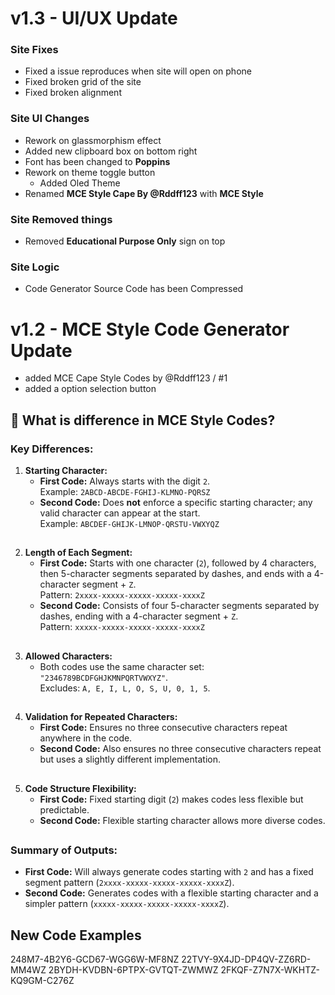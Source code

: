 # v1.3 - UI/UX Update
### Site Fixes
- Fixed a issue reproduces when site will open on phone
- Fixed broken grid of the site
- Fixed broken alignment

### Site UI Changes
- Rework on glassmorphism effect
- Added new clipboard box on bottom right
- Font has been changed to **Poppins**
- Rework on theme toggle button
  - Added Oled Theme 
- Renamed **MCE Style Cape By @Rddff123** with **MCE Style**


### Site Removed things
- Removed **Educational Purpose Only** sign on top

### Site Logic
- Code Generator Source Code has been Compressed

# v1.2 - MCE Style Code Generator Update
- added MCE Cape Style Codes by @Rddff123 / #1
- added a option selection button

## 🤔 What is difference in MCE Style Codes?

### **Key Differences:**

1. **Starting Character:**
   - **First Code:** Always starts with the digit `2`.  
     Example: `2ABCD-ABCDE-FGHIJ-KLMNO-PQRSZ`
   - **Second Code:** Does **not** enforce a specific starting character; any valid character can appear at the start.  
     Example: `ABCDEF-GHIJK-LMNOP-QRSTU-VWXYQZ`

##

2. **Length of Each Segment:**
   - **First Code:** Starts with one character (`2`), followed by 4 characters, then 5-character segments separated by dashes, and ends with a 4-character segment + `Z`.  
     Pattern: `2xxxx-xxxxx-xxxxx-xxxxx-xxxxZ`
   - **Second Code:** Consists of four 5-character segments separated by dashes, ending with a 4-character segment + `Z`.  
     Pattern: `xxxxx-xxxxx-xxxxx-xxxxx-xxxxZ`

##

3. **Allowed Characters:**
   - Both codes use the same character set: `"2346789BCDFGHJKMNPQRTVWXYZ"`.  
     Excludes: `A, E, I, L, O, S, U, 0, 1, 5`.

##

4. **Validation for Repeated Characters:**
   - **First Code:** Ensures no three consecutive characters repeat anywhere in the code.  
   - **Second Code:** Also ensures no three consecutive characters repeat but uses a slightly different implementation.

##

5. **Code Structure Flexibility:**
   - **First Code:** Fixed starting digit (`2`) makes codes less flexible but predictable.  
   - **Second Code:** Flexible starting character allows more diverse codes.

##

### **Summary of Outputs:**

- **First Code:** Will always generate codes starting with `2` and has a fixed segment pattern (`2xxxx-xxxxx-xxxxx-xxxxx-xxxxZ`).  
- **Second Code:** Generates codes with a flexible starting character and a simpler pattern (`xxxxx-xxxxx-xxxxx-xxxxx-xxxxZ`).




## New Code Examples 

248M7-4B2Y6-GCD67-WGG6W-MF8NZ
22TVY-9X4JD-DP4QV-ZZ6RD-MM4WZ
2BYDH-KVDBN-6PTPX-GVTQT-ZWMWZ
2FKQF-Z7N7X-WKHTZ-KQ9GM-C276Z
